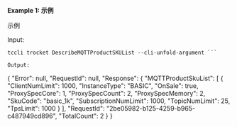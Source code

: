 **Example 1: 示例**

示例

Input: 

```
tccli trocket DescribeMQTTProductSKUList --cli-unfold-argument ```

Output: 
```
{
    "Error": null,
    "RequestId": null,
    "Response": {
        "MQTTProductSkuList": [
            {
                "ClientNumLimit": 1000,
                "InstanceType": "BASIC",
                "OnSale": true,
                "ProxySpecCore": 1,
                "ProxySpecCount": 2,
                "ProxySpecMemory": 2,
                "SkuCode": "basic_1k",
                "SubscriptionNumLimit": 1000,
                "TopicNumLimit": 25,
                "TpsLimit": 1000
            }
        ],
        "RequestId": "2be05982-b125-4259-b965-c487949cd896",
        "TotalCount": 2
    }
}
```

